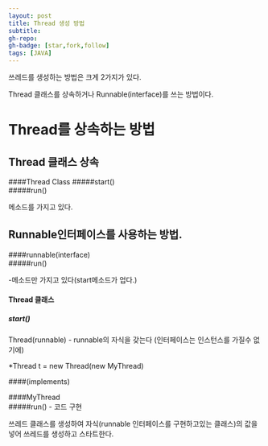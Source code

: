 ```yaml
---
layout: post
title: Thread 생성 방법 
subtitle:
gh-repo:
gh-badge: [star,fork,follow]
tags: [JAVA]
---
```


쓰레드를 생성하는 방법은 크게 2가지가 있다.

Thread 클래스를 상속하거나 Runnable(interface)를 쓰는 방법이다.

# Thread를 상속하는 방법  
## Thread 클래스 상속  

####Thread Class
#####start()  
#####run()  
  
메소드를 가지고 있다.
  
  
  
  
## Runnable인터페이스를 사용하는 방법.  
  

####runnable(interface)  
#####run()  
  
-메소드만 가지고 있다(start메소드가 업다.)
  
  
#### Thread 클래스  
##### start()  
  

Thread(runnable) - runnable의 자식을 갖는다   (인터페이스는 인스턴스를 가질수 없기에)  
  
*Thread t = new Thread(new MyThread)  
  
  
  
####(implements)  
  
####MyThread  
#####run() - 코드 구현  
  
  
쓰레드 클래스를 생성하여 자식(runnable 인터페이스를 구현하고있는 클래스)의 값을 넣어 쓰레드를 생성하고 스타트한다.
